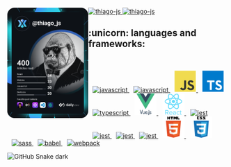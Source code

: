 <p> 
   <p>
     <a href="https://app.daily.dev/thiago_js">
       <img align="left" src="./devcard.svg" width="37%" alt="thiago-js"/>
     </a>
   </p>
   <p>
     <a href="#">
       <img href="#" width="60%" src="https://github-readme-stats.vercel.app/api?username=thiago-js&hide_border=true&theme=tokyonight" alt="thiago-js" /> 
     </a>
     <a href="#">
       <img href="#" width="60%" src="https://github-readme-stats.vercel.app/api/top-langs?username=thiago-js&hide_border=true&layout=compact&theme=tokyonight" alt="thiago-js" />
     </a>
   </p>
</p>

<h2 align="left">:unicorn: languages and frameworks:</h2>
<br />

<p>
  <a href="https://developer.mozilla.org/en-US/docs/Web/JavaScript" target="_blank">
      <img src="https://styles.redditmedia.com/t5_2qhdf/styles/communityIcon_sk8k2hisvyv51.png" alt="javascript" width="50" height="50" style="margin-left: 10px"/>
  </a>
  <a href="https://developer.mozilla.org/en-US/docs/Web/JavaScript" target="_blank">
      <img src="https://upload.wikimedia.org/wikipedia/commons/thumb/e/ee/.NET_Core_Logo.svg/1200px-.NET_Core_Logo.svg.png" alt="javascript" width="50" height="50" style="margin-left: 10px"/>
  </a>
  <a href="https://developer.mozilla.org/en-US/docs/Web/JavaScript" target="_blank">
      <img src="https://raw.githubusercontent.com/devicons/devicon/master/icons/javascript/javascript-original.svg" alt="javascript" width="50" height="50" style="margin-left: 10px"/>
  </a>
  <a href="https://www.typescriptlang.org/" target="_blank"> 
      <img src="https://raw.githubusercontent.com/devicons/devicon/master/icons/typescript/typescript-original.svg" alt="typescript" width="50" height="50" style="margin-left: 10px"/> 
  </a>
  <a href="https://www.typescriptlang.org/" target="_blank"> 
      <img src="https://cdn-icons-png.flaticon.com/512/5968/5968322.png" alt="typescript" width="50" height="50" style="margin-left: 10px"/> 
  </a>
  <a href="https://jestjs.io" target="_blank"> 
    <img src="https://raw.githubusercontent.com/devicons/devicon/master/icons/vuejs/vuejs-original-wordmark.svg" alt="jest" width="50" height="50" style="margin-left: 10px" /> 
  </a>
  <a href="https://jestjs.io" target="_blank"> 
    <img src="https://raw.githubusercontent.com/devicons/devicon/master/icons/react/react-original-wordmark.svg" alt="jest" width="50" height="50" style="margin-left: 10px" /> 
  </a>
  <a href="https://jestjs.io" target="_blank"> 
    <img src="https://upload.wikimedia.org/wikipedia/commons/thumb/c/cf/Angular_full_color_logo.svg/240px-Angular_full_color_logo.svg.png" alt="jest" width="60" height="55" style="margin-left: 10px" /> 
  </a>
  <a href="https://jestjs.io" target="_blank"> 
    <img src="https://www.svgrepo.com/show/354113/nextjs-icon.svg" alt="jest" width="50" height="50" style="margin-left: 10px" /> 
  </a>  
  <a href="https://jestjs.io" target="_blank"> 
    <img src="https://upload.wikimedia.org/wikipedia/commons/thumb/1/17/GraphQL_Logo.svg/2048px-GraphQL_Logo.svg.png" alt="jest" width="50" height="50" style="margin-left: 10px" /> 
  </a>  
  <a href="https://jestjs.io" target="_blank"> 
    <img src="https://www.vectorlogo.zone/logos/jestjsio/jestjsio-icon.svg" alt="jest" width="50" height="50" style="margin-left: 10px" style="margin-left: 10px" /> 
  </a>
  <a href="https://www.w3.org/html/" target="_blank"> 
    <img src="https://raw.githubusercontent.com/devicons/devicon/master/icons/html5/html5-original-wordmark.svg" alt="html5" width="50" height="50" style="margin-left: 10px" />
  </a>
  <a href="https://www.w3schools.com/css/" target="_blank"> 
    <img src="https://raw.githubusercontent.com/devicons/devicon/master/icons/css3/css3-original-wordmark.svg" alt="css3" width="50" height="50"  style="margin-left: 10px" />
  </a>
  <a href="https://sass-lang.com" target="_blank"> 
    <img src="https://cdn3.iconfinder.com/data/icons/logos-and-brands-adobe/512/288_Sass-512.png" alt="sass" width="50" height="50"  style="margin-left: 10px" /> 
  </a>
  <a href="https://babeljs.io/" target="_blank"> 
    <img src="https://user-images.githubusercontent.com/3025322/87547253-bf050400-c6a2-11ea-950a-280311bc6cc8.png" alt="babel" width="50" height="50" style="margin-left: 10px" /> 
  </a>
  <a href="https://webpack.js.org" target="_blank">
      <img src="https://raw.githubusercontent.com/webpack/media/master/logo/icon-square-big.png" alt="webpack" width="50" height="50" style="margin-left: 10px"/>
  </a>
</p>

![GitHub Snake dark](github-snake-dark.svg#gh-dark-mode-only)
